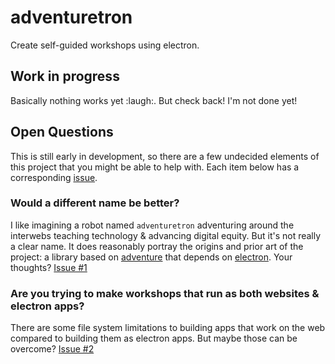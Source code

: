 # adventuretron

Create self-guided workshops using electron.

## Work in progress

Basically nothing works yet :laugh:. But check back! I'm not done yet!

## Open Questions

This is still early in development, so there are a few undecided elements of this project that you might be able to help with. Each item below has a corresponding [issue](/issues).

### Would a different name be better?

I like imagining a robot named `adventuretron` adventuring around the interwebs teaching technology & advancing digital equity. But it's not really a clear name. It does reasonably portray the origins and prior art of the project: a library based on [adventure]() that depends on [electron](). Your thoughts?
[Issue #1](https://github.com/sethvincent/adventuretron/issues/1)

### Are you trying to make workshops that run as both websites & electron apps?

There are some file system limitations to building apps that work on the web compared to building them as electron apps. But maybe those can be overcome?
[Issue #2](https://github.com/sethvincent/adventuretron/issues/2)


